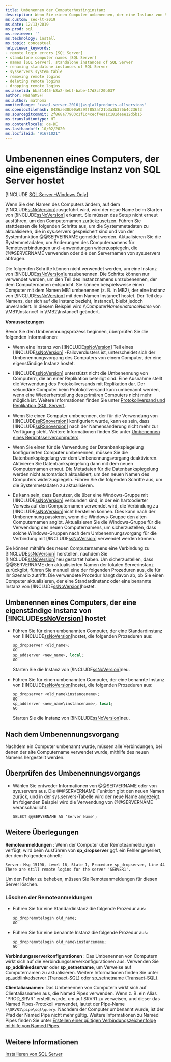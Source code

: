 ```yaml
---
title: Umbenennen der Computerhostinginstanz
description: Wenn Sie einen Computer umbenennen, der eine Instanz von SQL Server hostet, aktualisieren Sie die in „sys.servers“ gespeicherten Systemmetadaten.
ms.custom: seo-lt-2019
ms.date: 12/13/2019
ms.prod: sql
ms.reviewer: ''
ms.technology: install
ms.topic: conceptual
helpviewer_keywords:
- remote login errors [SQL Server]
- standalone computer names [SQL Server]
- names [SQL Server], standalone instances of SQL Server
- renaming standalone instances of SQL Server
- sysservers system table
- removing remote logins
- deleting remote logins
- dropping remote logins
ms.assetid: bbaf1445-b8a2-4ebf-babe-17d8cf20b037
author: MashaMSFT
ms.author: mathoma
monikerRange: '>=sql-server-2016||=sqlallproducts-allversions'
ms.openlocfilehash: 0426ae38b00a939ff852af21b3a3b376b4c236f3
ms.sourcegitcommit: 2f868a77903c1f1c4cecf4ea1c181deee12d5b15
ms.translationtype: HT
ms.contentlocale: de-DE
ms.lasthandoff: 10/02/2020
ms.locfileid: "91671021"
---
```

# <a name="rename-a-computer-that-hosts-a-stand-alone-instance-of-sql-server"></a>Umbenennen eines Computers, der eine eigenständige Instanz von SQL Server hostet

[!INCLUDE [SQL Server -Windows Only](../../includes/applies-to-version/sql-windows-only.md)]

Wenn Sie den Namen des Computers ändern, auf dem [!INCLUDE[ssNoVersion](../../includes/ssnoversion-md.md)]ausgeführt wird, wird der neue Name beim Starten von [!INCLUDE[ssNoVersion](../../includes/ssnoversion-md.md)] erkannt. Sie müssen das Setup nicht erneut ausführen, um den Computernamen zurückzusetzen. Führen Sie stattdessen die folgenden Schritte aus, um die Systemmetadaten zu aktualisieren, die in sys.servers gespeichert sind und von der Systemfunktion @@SERVERNAME gemeldet werden. Aktualisieren Sie die Systemmetadaten, um Änderungen des Computernamens für Remoteverbindungen und -anwendungen widerzuspiegeln, die @@SERVERNAME verwenden oder die den Servernamen von sys.servers abfragen.  
  
Die folgenden Schritte können nicht verwendet werden, um eine Instanz von [!INCLUDE[ssNoVersion](../../includes/ssnoversion-md.md)]umzubenennen. Die Schritte können nur verwendet werden, um den Teil des Instanznamens umzubenennen, der dem Computernamen entspricht. Sie können beispielsweise einen Computer mit dem Namen MB1 umbenennen (z. B. in MB2), der eine Instanz von [!INCLUDE[ssNoVersion](../../includes/ssnoversion-md.md)] mit dem Namen Instance1 hostet. Der Teil des Namens, der sich auf die Instanz bezieht, Instance1, bleibt jedoch unverändert. In diesem Beispiel wird \\\\*ComputerName*\\*InstanceName* von \\\MB1\Instance1 in \\\MB2\Instance1 geändert.  
  
 **Voraussetzungen**  
  
 Bevor Sie den Umbenennungsprozess beginnen, überprüfen Sie die folgenden Informationen:  
  
-   Wenn eine Instanz von [!INCLUDE[ssNoVersion](../../includes/ssnoversion-md.md)] Teil eines [!INCLUDE[ssNoVersion](../../includes/ssnoversion-md.md)] -Failoverclusters ist, unterscheidet sich der Umbenennungsvorgang des Computers von einem Computer, der eine eigenständige Instanz hostet.  
  
-   [!INCLUDE[ssNoVersion](../../includes/ssnoversion-md.md)] unterstützt nicht die Umbenennung von Computern, die an einer Replikation beteiligt sind. Eine Ausnahme stellt die Verwendung des Protokollversands mit Replikation dar. Der sekundäre Computer beim Protokollversand kann umbenannt werden, wenn eine Wiederherstellung des primären Computers nicht mehr möglich ist. Weitere Informationen finden Sie unter [Protokollversand und Replikation &#40;SQL Server&#41;](../../database-engine/log-shipping/log-shipping-and-replication-sql-server.md).  
  
-   Wenn Sie einen Computer umbenennen, der für die Verwendung von [!INCLUDE[ssRSnoversion](../../includes/ssrsnoversion-md.md)] konfiguriert wurde, kann es sein, dass [!INCLUDE[ssRSnoversion](../../includes/ssrsnoversion-md.md)] nach der Namensänderung nicht mehr zur Verfügung steht. Weitere Informationen finden Sie unter [Umbenennen eines Berichtsservercomputers](../../reporting-services/report-server/rename-a-report-server-computer.md).  
  
-   Wenn Sie einen für die Verwendung der Datenbankspiegelung konfigurierten Computer umbenennen, müssen Sie die Datenbankspiegelung vor dem Umbenennungsvorgang deaktivieren. Aktivieren Sie Datenbankspiegelung dann mit dem neuen Computernamen erneut. Die Metadaten für die Datenbankspiegelung werden nicht automatisch aktualisiert, um den neuen Namen des Computers widerzuspiegeln. Führen Sie die folgenden Schritte aus, um die Systemmetadaten zu aktualisieren.  
  
-   Es kann sein, dass Benutzer, die über eine Windows-Gruppe mit [!INCLUDE[ssNoVersion](../../includes/ssnoversion-md.md)] verbunden sind, in der ein hartcodierter Verweis auf den Computernamen verwendet wird, die Verbindung zu [!INCLUDE[ssNoVersion](../../includes/ssnoversion-md.md)]nicht herstellen können. Dies kann nach der Umbenennung passieren, wenn die Windows-Gruppe den alten Computernamen angibt. Aktualisieren Sie die Windows-Gruppe für die Verwendung des neuen Computernamens, um sicherzustellen, dass solche Windows-Gruppen nach dem Umbenennungsvorgang für die Verbindung mit [!INCLUDE[ssNoVersion](../../includes/ssnoversion-md.md)] verwendet werden können.  
  
 Sie können mithilfe des neuen Computernamens eine Verbindung zu [!INCLUDE[ssNoVersion](../../includes/ssnoversion-md.md)] herstellen, nachdem Sie [!INCLUDE[ssNoVersion](../../includes/ssnoversion-md.md)]neu gestartet haben. Um sicherzustellen, dass @@SERVERNAME den aktualisierten Namen der lokalen Serverinstanz zurückgibt, führen Sie manuell eine der folgenden Prozeduren aus, die für Ihr Szenario zutrifft. Die verwendete Prozedur hängt davon ab, ob Sie einen Computer aktualisieren, der eine Standardinstanz oder eine benannte Instanz von [!INCLUDE[ssNoVersion](../../includes/ssnoversion-md.md)]hostet.  
  
## <a name="rename-a-computer-that-hosts-a-stand-alone-instance-of-ssnoversion"></a>Umbenennen eines Computers, der eine eigenständige Instanz von [!INCLUDE[ssNoVersion](../../includes/ssnoversion-md.md)] hostet  
  
-   Führen Sie für einen umbenannten Computer, der eine Standardinstanz von [!INCLUDE[ssNoVersion](../../includes/ssnoversion-md.md)]hostet, die folgenden Prozeduren aus:  
  
    ```sql
    sp_dropserver <old_name>;  
    GO  
    sp_addserver <new_name>, local;  
    GO  
    ```  
  
     Starten Sie die Instanz von [!INCLUDE[ssNoVersion](../../includes/ssnoversion-md.md)]neu.  
  
-   Führen Sie für einen umbenannten Computer, der eine benannte Instanz von [!INCLUDE[ssNoVersion](../../includes/ssnoversion-md.md)]hostet, die folgenden Prozeduren aus:  
  
    ```sql
    sp_dropserver <old_name\instancename>;  
    GO  
    sp_addserver <new_name\instancename>, local;  
    GO  
    ```  
  
     Starten Sie die Instanz von [!INCLUDE[ssNoVersion](../../includes/ssnoversion-md.md)]neu.  
  
## <a name="after-the-renaming-operation"></a>Nach dem Umbenennungsvorgang  
 Nachdem ein Computer umbenannt wurde, müssen alle Verbindungen, bei denen der alte Computername verwendet wurde, mithilfe des neuen Namens hergestellt werden.  
  
## <a name="verify-renaming-operation"></a>Überprüfen des Umbenennungsvorgangs  
  
-   Wählen Sie entweder Informationen von @@SERVERNAME oder von sys.servers aus. Die @@SERVERNAME-Funktion gibt den neuen Namen zurück, und in der sys.servers-Tabelle wird der neue Name angezeigt. Im folgenden Beispiel wird die Verwendung von @@SERVERNAME veranschaulicht.  
  
    ```  
    SELECT @@SERVERNAME AS 'Server Name';  
    ```  
  
## <a name="additional-considerations"></a>Weitere Überlegungen  
 **Remoteanmeldungen** : Wenn der Computer über Remoteanmeldungen verfügt, wird beim Ausführen von **sp_dropserver** ggf. ein Fehler generiert, der dem Folgenden ähnelt:  
  
 `Server: Msg 15190, Level 16, State 1, Procedure sp_dropserver, Line 44 There are still remote logins for the server 'SERVER1'.`  
  
 Um den Fehler zu beheben, müssen Sie Remoteanmeldungen für diesen Server löschen.  
  
### <a name="drop-remote-logins"></a>Löschen der Remoteanmeldungen  
  
-   Führen Sie für eine Standardinstanz die folgende Prozedur aus:  
  
    ```sql
    sp_dropremotelogin old_name;  
    GO  
    ```  
  
-   Führen Sie für eine benannte Instanz die folgende Prozedur aus:  
  
    ```sql
    sp_dropremotelogin old_name\instancename;  
    GO  
    ```  
  
 **Verbindungsserverkonfigurationen** : Das Umbenennen von Computern wirkt sich auf die Verbindungsserverkonfigurationen aus. Verwenden Sie **sp_addlinkedserver** oder **sp_setnetname**, um Verweise auf Computernamen zu aktualisieren. Weitere Informationen finden Sie unter [sp_addlinkedserver &#40;Transact-SQL&#41;](../../relational-databases/system-stored-procedures/sp-addlinkedserver-transact-sql.md) oder [sp_setnetname &#40;Transact-SQL&#41;](../../relational-databases/system-stored-procedures/sp-setnetname-transact-sql.md).  
  
 **Clientaliasnamen**: Das Umbenennen von Computern wirkt sich auf Clientaliasnamen aus, die Named Pipes verwenden. Wenn z. B. ein Alias "PROD_SRVR" erstellt wurde, um auf SRVR1 zu verweisen, und dieser das Named Pipes-Protokoll verwendet, lautet der Pipe-Name `\\SRVR1\pipe\sql\query`. Nachdem der Computer umbenannt wurde, ist der Pfad der Named Pipe nicht mehr gültig. Weitere Informationen zu Named Pipes finden Sie unter [Erstellen einer gültigen Verbindungszeichenfolge mithilfe von Named Pipes](/previous-versions/sql/sql-server-2008/ms189307(v=sql.100)).  
  
## <a name="see-also"></a>Weitere Informationen  
 [Installieren von SQL Server](../../database-engine/install-windows/install-sql-server.md)  
  
